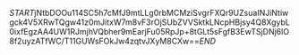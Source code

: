 $START$jNtbDOOu114SC5h7cMfJ9mtLLg0rbMCMziSvgrFXQr9UZsuaINJiNtiwgck4V5XRwTQgw41z0mJitxW7m8vF3rOjSUbZVVSktkLNcpHBjsy4Q8XgybL0ixfEgzAA4UW1RJmjhVQbher9mEarjFu05RpJp+8tGLt5sFgfB3EwTSjDNj6lO8f2uyzATfWC/T11GUWsFOkJw4zqtvJXyM8CXw==$END$